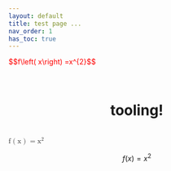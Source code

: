 ```yaml
---
layout: default  
title: test page ... 
nav_order: 1  
has_toc: true 
---  
```

<head>
    <meta charset="UTF-8">
    <meta http-equiv="X-UA-Compatible" content="IE=edge">
    <meta name="viewport" content="width=device-width, initial-scale=1.0">
    <link rel="stylesheet" href="https://cdn.jsdelivr.net/npm/katex@0.10.2/dist/katex.min.css" integrity="sha384-yFRtMMDnQtDRO8rLpMIKrtPCD5jdktao2TV19YiZYWMDkUR5GQZR/NOVTdquEx1j"      crossorigin="anonymous">
    <script defer src="https://cdn.jsdelivr.net/npm/katex@0.10.2/dist/katex.min.js" integrity="sha384-9Nhn55MVVN0/4OFx7EE5kpFBPsEMZxKTCnA+4fqDmg12eCTqGi6+BB2LjY8brQxJ"           crossorigin="anonymous"></script>
    <script defer src="https://cdn.jsdelivr.net/npm/katex@0.10.2/dist/contrib/auto-render.min.js" integrity="sha384-kWPLUVMOks5AQFrykwIup5lo0m3iMkkHrD0uJ4H5cjeGihAutqP0yW0J6dpFiVkI" crossorigin="anonymous" onload="renderMathInElement(document.body);"></script>
</head>
<body>
    <p style=color:red;text-align:left;>$$f\left( x\right) =x^{2}$$</p><br>
</body>


 <!--------------------------------------------1---------------------------------------------------------->
  <p align="center">
    <h1 align="center">tooling!</h1> 
  </p>
  <br>
<math xmlns='http://www.w3.org/1998/Math/MathML'> <mi> f </mi> <mrow> <mo> ( </mo> <mi> x </mi> <mo> ) </mo> </mrow> <mo> = </mo> <msup> <mrow> <mi> x </mi> </mrow> <mrow> <mn> 2 </mn> </mrow> </msup> </math>
  <br>  
  
  $$f\left( x\right) =x^{2}$$  
  
